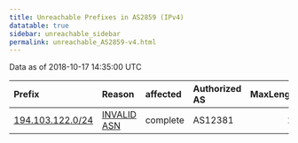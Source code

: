 ```yaml
---
title: Unreachable Prefixes in AS2859 (IPv4)
datatable: true
sidebar: unreachable_sidebar
permalink: unreachable_AS2859-v4.html
---
```


Data as of 2018-10-17 14:35:00 UTC


<div class="datatable-begin"></div>

| Prefix                                                     | Reason                                                                                                 | affected   | Authorized AS   |   MaxLength | Anchor                                         |   unreachable /24s |
|:-----------------------------------------------------------|:-------------------------------------------------------------------------------------------------------|:-----------|:----------------|------------:|:-----------------------------------------------|-------------------:|
| [194.103.122.0/24](https://stat.ripe.net/194.103.122.0/24) | [INVALID ASN](https://rpki-validator.ripe.net/announcement-preview?asn=AS2859&prefix=194.103.122.0/24) | complete   | AS12381         |          24 | [RIPE](unreachable_RIPE_NCC_RPKI_Root-v4.html) |                  1 |

<div class="datatable-end"></div>
